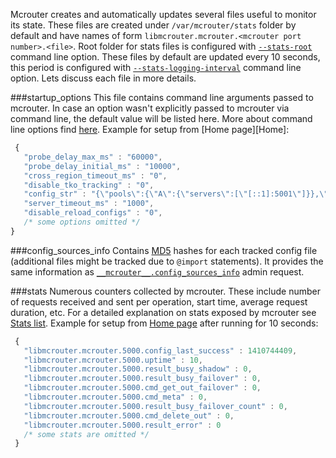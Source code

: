 Mcrouter creates and automatically updates several files useful to monitor its state. These files are created under `/var/mcrouter/stats` folder by default and have names of form `libmcrouter.mcrouter.<mcrouter port number>.<file>`. Root folder for stats files is configured with [`--stats-root`](Command-line-options#--stats-root) command line option. These files by default are updated every 10 seconds, this period is configured with [`--stats-logging-interval`](Command-line-options#--stats-logging-interval) command line option.
Lets discuss each file in more details.

###startup_options
This file contains command line arguments passed to mcrouter. In case an option wasn't explicitly passed to mcrouter via command line, the default value will be listed here. More about command line options find [here](Command-line-options). Example for setup from [Home page][Home]:

```JavaScript
 {
   "probe_delay_max_ms" : "60000",
   "probe_delay_initial_ms" : "10000",
   "cross_region_timeout_ms" : "0",
   "disable_tko_tracking" : "0",
   "config_str" : "{\"pools\":{\"A\":{\"servers\":[\"[::1]:5001\"]}},\"route\":\"PoolRoute|A\"}",
   "server_timeout_ms" : "1000",
   "disable_reload_configs" : "0",
   /* some options omitted */
}
```

###config_sources_info
Contains [MD5](http://en.wikipedia.org/wiki/MD5) hashes for each tracked config file (additional files might be tracked due to `@import` statements). It provides the same information as [`__mcrouter__.config_sources_info`](Admin-requests) admin request.

###stats
Numerous counters collected by mcrouter. These include number of requests received and sent per operation, start time, average request duration, etc. For a detailed explanation on stats exposed by mcrouter see [Stats list](Stats-list). Example for setup from [Home page](Home) after running for 10 seconds:

```JavaScript
 {
   "libmcrouter.mcrouter.5000.config_last_success" : 1410744409,
   "libmcrouter.mcrouter.5000.uptime" : 10,
   "libmcrouter.mcrouter.5000.result_busy_shadow" : 0,
   "libmcrouter.mcrouter.5000.result_busy_failover" : 0,
   "libmcrouter.mcrouter.5000.cmd_get_out_failover" : 0,
   "libmcrouter.mcrouter.5000.cmd_meta" : 0,
   "libmcrouter.mcrouter.5000.result_busy_failover_count" : 0,
   "libmcrouter.mcrouter.5000.cmd_delete_out" : 0,
   "libmcrouter.mcrouter.5000.result_error" : 0
   /* some stats are omitted */
 }
```
